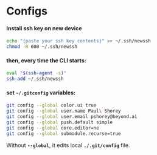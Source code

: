 # Configs  
#### Install ssh key on new device  
```bash  
echo "{paste your ssh key contents}" >> ~/.ssh/newssh  
chmod -R 600 ~/.ssh/newssh  
```  
  
#### then, every time the CLI starts:  
```bash  
eval "$(ssh-agent -s)"  
ssh-add ~/.ssh/newssh  
```  
#### set **`~/.gitconfig`** variables:  
```bash  
git config --global color.ui true  
git config --global user.name Paul\ Shorey  
git config --global user.email pshorey@beyond.ai  
git config --global push.default simple  
git config --global core.editor=ne  
git config --global submodule.recurse=true  
```  
Without **`--global`**, it edits local **`./.git/config`** file.  